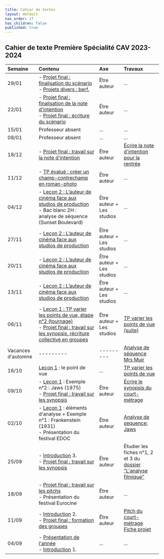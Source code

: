 ```yaml
---
title: Cahier de textes
layout: default
nav_order: 17
has_children: false
published: true
---
```

## Cahier de texte Première Spécialité CAV 2023-2024

| Semaine     | Contenu     |  Axe | Travaux |
| :------------------- | :-------------- | :-------- | :-------- |
| 29/01   | - [Projet final : finalisation du scénario](../../docs/projet/4-0-scenario.html) <br> - [Projets divers : berf.](../../docs/projets/1-bref.html) | Être auteur     | ...     |
| 22/01   | - [Projet final : finalisation de la note d'intention](../../docs/projet/3-0-note-intention.html) <br> - [Projet final : écriture du scénario](../../docs/projet/4-0-scenario.html)  | Être auteur     | ...     |
| 15/01   | Professeur absent  | ...     | ...     |
| 08/01   | Professeur absent  | ...     | ...     |
| 18/12   | - [Projet final : travail sur la note d'intention](../../docs/projet/3-0-note-intention.html) | Être auteur | [Écrire la note d'intention pour la rentrée](../../docs/Travaux/2-4-projet-note-intention.html)     |
| 11/12   | - [TP évalué : créer un champ-contrechamp en roman-photo](../../docs/Travaux/4-0.html) <br> | Être auteur    | ...     |
| 04/12   | - [Leçon 2 : L’auteur de cinéma face aux studios de production](../../docs/Leçon%202/L2-0.html) <br> - Bac blanc 2H : analyse de séquence (Sunset Boulevard) | Être auteur + Les studios     | ...     |
| 27/11   | - [Leçon 2 : L’auteur de cinéma face aux studios de production](../../docs/Leçon%202/L2-0.html) <br> | Être auteur + Les studios     | ...     |
| 20/11   | - [Leçon 2 : L’auteur de cinéma face aux studios de production](../../docs/Leçon%202/L2-0.html)  | Être auteur + Les studios     | ...     |
| 13/11   | - [Leçon 2 : L’auteur de cinéma face aux studios de production](../../docs/Leçon%202/L2-0.html)  | Être auteur + Les studios     | ...     |
| 06/11  | - [Leçon 1 : TP varier les points de vue, étape n°2 (tournage)](../../docs/Travaux/5-0.html) <br> - [Projet final : travail sur les synopsis, récriture collective en groupes](../../docs/projet/2-0-synopsis.html) | Être auteur + Les studios | [TP varier les points de vue (suite)](../../docs/Travaux/5-0.html) |
| Vacances d'automne | ---------  | ---------  | [Analyse de séquence Mrs Muir](../../docs/Travaux/3-0.html)     |
| 16/10   | [Leçon 1](../../docs/Leçon%201/L1-0.html) : le point de vue     | ...     | [TP varier les points de vue](../../docs/Travaux/5-0.html)     |
| 09/10   | - [Leçon 1](../../docs/Leçon%201/L1-0.html) : Exemple n°2 : Jaws (1975) <br> - [Projet final : travail sur les synopsis](../../docs/projet/2-0-synopsis.html)      | Être auteur      | [Écrire le synopsis du court-métrage](../../docs/Travaux/2-3-projet-synopsis.html)     |
| 02/10   | - [Leçon 1](../../docs/Leçon%201/L1-0.html) : éléments d'analyse + Exemple n°1 : Frankenstein (1931) <br> - Présentation du festival EDOC   | Être auteur     | [Analyse de sequence: Jaws](../../docs/Travaux/7-0.html) |
| 25/09   | - [Introduction](../../docs/introduction/0-intro.html) 3. <br> - [Projet final : travail sur les synopsis](../../docs/projet/2-0-synopsis.html)     | Être auteur     | Étudier les fiches n°1, 2 et 3 du [dossier "L'analyse filmique"](../../docs/Leçon%201/L1-1-0.html)     |
| 18/09   | - [Projet final : travail sur les pitchs](../../docs/projet/1-pitch.html) <br> - Présentation du festival Eurocine   | Être auteur     | ...     |
| 11/09   | - [Introduction](../../docs/introduction/0-intro.html) 2.  <br> - [Projet final : formation des groupes](../../docs/projet/1-pitch.html) | Être auteur  | [Pitch du court-métrage](../../docs/Travaux/2-1-projet-pitch.html) <br> [Fiche projet](../../docs/Travaux/2-2-projet-prepa.html)     |
| 04/09   | - [Présentation de l'année](../../docs/Présentation) <br> - [Introduction](../../docs/introduction/0-intro.html) 1.    | ...     | ...     |





